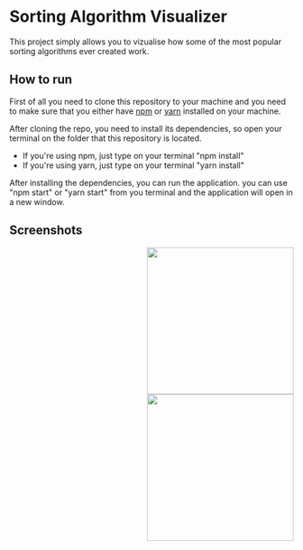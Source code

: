 # Sorting Algorithm Visualizer

This project simply allows you to vizualise how some of the most popular sorting algorithms ever created work.

## How to run

First of all you need to clone this repository to your machine and you need to make sure that you either have [npm](https://www.npmjs.com/get-npm) or [yarn](https://yarnpkg.com/en/) installed on your machine.

After cloning the repo, you need to install its dependencies, so open your terminal on the folder that this repository is located.
* If you're using npm, just type on your terminal "npm install"
* If you're using yarn, just type on your terminal "yarn install"

After installing the dependencies, you can run the application. you can use "npm start" or "yarn start" from you terminal and the application will open in a new window.

## Screenshots
<div>
  <img width="260" align="right" src="Screenshots/ScreenRecorderProject1.gif">
  <img width="260" align="right" src="Screenshots/Sorting_1.gif">
</div>
